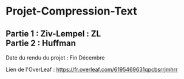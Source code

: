# Projet-Compression-Text

Partie 1 : Ziv-Lempel : ZL  
Partie 2 : Huffman  
--------------- 
Date du rendu du projet : Fin Décembre 

Lien de l'OverLeaf :
https://fr.overleaf.com/6195469631qpcbsrrjmhrr
